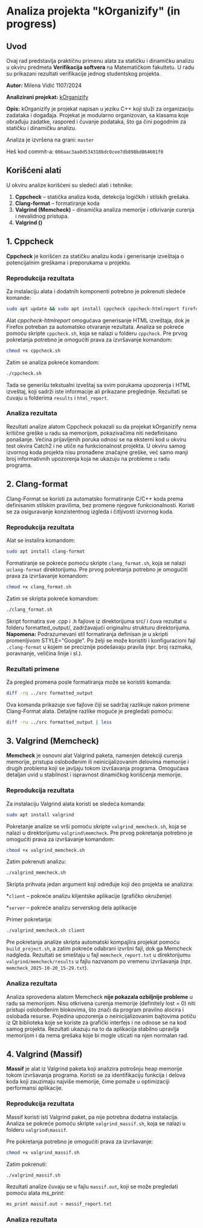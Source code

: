 # Analiza projekta "kOrganizify" (in progress)

## Uvod
Ovaj rad predstavlja praktičnu primenu alata za statičku i dinamičku analizu u okviru predmeta **Verifikacija softvera** na Matematičkom fakultetu. U radu su prikazani rezultati verifikacije jednog studentskog projekta.

**Autor:** Milena Vidić 1107/2024

**Analizirani projekat:** [kOrganizify](https://gitlab.com/matf-bg-ac-rs/course-rs/projects-2023-2024/kOrganizify)

**Opis:**
kOrganizify je projekat napisan u jeziku C++ koji služi za organizaciju zadataka i događaja. Projekat je modularno organizovan, sa klasama koje obrađuju zadatke, raspored i čuvanje podataka, što ga čini pogodnim za statičku i dinamičku analizu.

Analiza je izvršena na grani: `master`

Heš kod commit-a: `006aac3aa0d534318bdc0cee7db898bd864601f0`

## Korišćeni alati
U okviru analize korišćeni su sledeći alati i tehnike:

1. **Cppcheck** – statička analiza koda, detekcija logičkih i stilskih grešaka.
2. **Clang-format** – formatiranje koda
3. **Valgrind (Memcheck)** – dinamička analiza memorije i otkrivanje curenja i nevalidnog pristupa.
4. **Valgrind ()**

## 1. **Cppcheck**

**Cppcheck** je korišćen za statičku analizu koda i generisanje izveštaja o potencijalnim greškama i preporukama u projektu.

### Reprodukcija rezultata

Za instalaciju alata i dodatnih komponenti potrebno je pokrenuti sledeće komande:
```bash
sudo apt update && sudo apt install cppcheck cppcheck-htmlreport firefox
```
Alat *cppcheck-htmlreport* omogućava generisanje HTML izveštaja, dok je Firefox potreban za automatsko otvaranje rezultata.
Analiza se pokreće pomoću skripte `cppcheck.sh`, koja se nalazi u folderu `cppcheck`. Pre prvog pokretanja potrebno je omogućiti prava za izvršavanje komandom:

```bash
chmod +x cppcheck.sh
```
Zatim se analiza pokreće komandom:
```bash
./cppcheck.sh
```
Tada se generišu tekstualni izveštaj sa svim porukama upozorenja i HTML izveštaj, koji sadrži iste informacije ali prikazane preglednije. Rezultati se čuvaju u folderima `results` i `html_report`.


### Analiza rezultata

Rezultati analize alatom Cppcheck pokazali su da projekat kOrganizify nema kritične greške u radu sa memorijom, pokazivačima niti nedefinisano ponašanje.
Većina prijavljenih poruka odnosi se na eksterni kod u okviru test okvira Catch2 i ne utiče na funkcionalnost projekta.
U okviru samog izvornog koda projekta nisu pronađene značajne greške, već samo manji broj informativnih upozorenja koja ne ukazuju na probleme u radu programa.

## 2. **Clang-format**

Clang-Format se koristi za automatsko formatiranje C/C++ koda prema definisanim stilskim pravilima, bez promene njegove funkcionalnosti. Koristi se za osiguravanje konzistentnog izgleda i čitljivosti izvornog koda.

### Reprodukcija rezultata

Alat se instalira komandom:
```bash
sudo apt install clang-format
```
Formatiranje se pokreće pomoću skripte `clang_format.sh`, koja se nalazi u`clang-format` direktorijumu. Pre prvog pokretanja potrebno je omogućiti prava za izvršavanje komandom:

```bash
chmod +x clang_format.sh
```
Zatim se skripta pokreće komandom:
```bash
./clang_format.sh
```
Skript formatira sve .cpp i .h fajlove iz direktorijuma src/ i čuva rezultat u folderu formatted_output/, zadržavajući originalnu strukturu direktorijuma.
**Napomena:**
Podrazumevani stil formatiranja definisan je u skripti promenljivom STYLE="Google".
Po želji se može koristiti i konfiguracioni fajl `.clang-format` u kojem se preciznije podešavaju pravila (npr. broj razmaka, poravnanje, veličina linije i sl.).

### Rezultati primene

Za pregled promena posle formatiranja može se koristiti komanda:

```bash
diff -rq ../src formatted_output
```
Ova komanda prikazuje sve fajlove čiji se sadržaj razlikuje nakon primene Clang-Format alata.
Detaljne razlike moguće je pregledati pomoću:
```bash
diff -ru ../src formatted_output | less
```

## 3. **Valgrind (Memcheck)**

**Memcheck** je osnovni alat Valgrind paketa, namenjen detekciji curenja memorije, pristupa oslobođenim ili neinicijalizovanim delovima memorije i drugih problema koji se javljaju tokom izvršavanja programa.
Omogućava detaljan uvid u stabilnost i ispravnost dinamičkog korišćenja memorije.

### Reprodukcija rezultata

Za instalaciju Valgrind alata koristi se sledeća komanda:
```bash
sudo apt install valgrind
```
Pokretanje analize se vrši pomoću skripte `valgrind_memcheck.sh`, koja se nalazi u direktorijumu `valgrind\memcheck`.
Pre prvog pokretanja potrebno je omogućiti prava za izvršavanje komandom:
```bash
chmod +x valgrind_memcheck.sh
```
Zatim pokrenuti analizu:
```bash
./valgrind_memcheck.sh
```

Skripta prihvata jedan argument koji određuje koji deo projekta se analizira:

*`client` – pokreće analizu klijentske aplikacije (grafičko okruženje)

*`server` – pokreće analizu serverskog dela aplikacije

Primer pokretanja:
```bash
./valgrind_memcheck.sh client
```

Pre pokretanja analize skripta automatski kompajlira projekat pomoću `build_project.sh`, a zatim pokreće odabrani izvršni fajl, dok ga Memcheck nadgleda.
Rezultati se smeštaju u fajl `memcheck_report.txt` u direktorijumu `valgrind/memcheck/results` u fajlu nazvanom po vremenu izvršavanja (npr. `memcheck_2025-10-20_15-29.txt`).

### Analiza rezultata

Analiza sprovedena alatom Memcheck **nije pokazala ozbiljnije probleme** u radu sa memorijom.
Nisu otkrivena curenja memorije (definitely lost = 0) niti pristupi oslobođenim blokovima, što znači da program pravilno alocira i oslobađa resurse.
Pojedina upozorenja o neinicijalizovanim bajtovima potiču iz Qt biblioteka koje se koriste za grafički interfejs i ne odnose se na kod samog projekta.
Rezultati ukazuju na to da aplikacija stabilno upravlja memorijom i da nema grešaka koje bi mogle uticati na njen normalan rad.

## 4. **Valgrind (Massif)**

**Massif** je alat iz Valgrind paketa koji analizira potrošnju heap memorije tokom izvršavanja programa.
Koristi se za identifikaciju funkcija i delova koda koji zauzimaju najviše memorije, čime pomaže u optimizaciji performansi aplikacije.

### Reprodukcija rezultata

Massif koristi isti Valgrind paket, pa nije potrebna dodatna instalacija.
Analiza se pokreće pomoću skripte `valgrind_massif.sh`, koja se nalazi u folderu `valgrind\massif`.

Pre pokretanja potrebno je omogućiti prava za izvršavanje:
```bash
chmod +x valgrind_massif.sh
```
Zatim pokrenuti:
```bash
./valgrind_massif.sh
```
Rezultati analize čuvaju se u fajlu `massif.out`, koji se može pregledati pomoću alata *ms_print*:
```bash
ms_print massif.out > massif_report.txt
```
### Analiza rezultata
